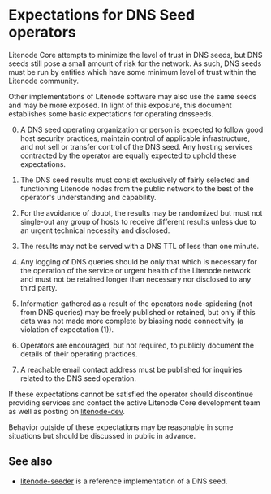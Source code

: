 Expectations for DNS Seed operators
====================================

Litenode Core attempts to minimize the level of trust in DNS seeds,
but DNS seeds still pose a small amount of risk for the network.
As such, DNS seeds must be run by entities which have some minimum
level of trust within the Litenode community.

Other implementations of Litenode software may also use the same
seeds and may be more exposed. In light of this exposure, this
document establishes some basic expectations for operating dnsseeds.

0. A DNS seed operating organization or person is expected to follow good
host security practices, maintain control of applicable infrastructure,
and not sell or transfer control of the DNS seed. Any hosting services
contracted by the operator are equally expected to uphold these expectations.

1. The DNS seed results must consist exclusively of fairly selected and
functioning Litenode nodes from the public network to the best of the
operator's understanding and capability.

2. For the avoidance of doubt, the results may be randomized but must not
single-out any group of hosts to receive different results unless due to an
urgent technical necessity and disclosed.

3. The results may not be served with a DNS TTL of less than one minute.

4. Any logging of DNS queries should be only that which is necessary
for the operation of the service or urgent health of the Litenode
network and must not be retained longer than necessary nor disclosed
to any third party.

5. Information gathered as a result of the operators node-spidering
(not from DNS queries) may be freely published or retained, but only
if this data was not made more complete by biasing node connectivity
(a violation of expectation (1)).

6. Operators are encouraged, but not required, to publicly document the
details of their operating practices.

7. A reachable email contact address must be published for inquiries
related to the DNS seed operation.

If these expectations cannot be satisfied the operator should
discontinue providing services and contact the active Litenode
Core development team as well as posting on
[litenode-dev](https://groups.google.com/forum/#!forum/litenode-dev).

Behavior outside of these expectations may be reasonable in some
situations but should be discussed in public in advance.

See also
----------
- [litenode-seeder](https://github.com/pooler/litenode-seeder) is a reference implementation of a DNS seed.
